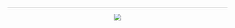 -----

<p align = "center">
<img src="https://media.discordapp.net/attachments/855899695373353001/886697640576827422/f4bf62b4de7f992c58a05606c0282392.gif">
</p>

